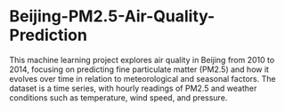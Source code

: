 # Beijing-PM2.5-Air-Quality-Prediction
This machine learning project explores air quality in Beijing from 2010 to 2014, focusing on predicting fine particulate matter (PM2.5) and how it evolves over time in relation to meteorological and seasonal factors. The dataset is a time series, with hourly readings of PM2.5 and weather conditions such as temperature, wind speed, and pressure.
